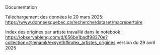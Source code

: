 Documentation

Téléchargement des données le 20 mars 2025: https://www.donneesquebec.ca/recherche/dataset/macrepertoire

Index des origines par artiste travaillé dans le notebook : https://observablehq.com/d/656be1badf98370e?collection=@lenamk/exsynth#index_artistes_origines
version du 29 avril 2025

